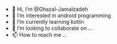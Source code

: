 - 👋 Hi, I’m @Ghazal-Jamalzadeh
- 👀 I’m interested in android programming
- 🌱 I’m currently learning kotlin
- 💞️ I’m looking to collaborate on ...
- 📫 How to reach me ...

<!---
Ghazal-Jamalzadeh/Ghazal-Jamalzadeh is a ✨ special ✨ repository because its `README.md` (this file) appears on your GitHub profile.
You can click the Preview link to take a look at your changes.
--->
